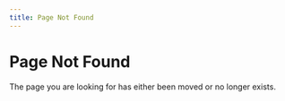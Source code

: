 ```yaml
---
title: Page Not Found
---
```


# Page Not Found

The page you are looking for has either been moved or no longer exists.